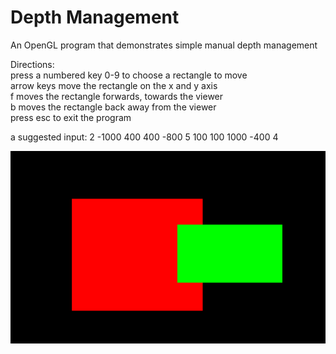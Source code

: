 Depth Management
=====

An OpenGL program that demonstrates  simple manual depth management


Directions:  
    press a numbered key 0-9 to choose a rectangle to move  
 	  arrow keys move the rectangle on the x and y axis  
 	  f moves the rectangle forwards, towards the viewer  
 	  b moves the rectangle back away from the viewer  
 	  press esc to exit the program  


a suggested input:   2  -1000 400 400 -800 5   100 100 1000 -400 4


![Depth](https://raw.githubusercontent.com/lauralondo/OpenGL-Depth-Management/master/depthpic.png)

